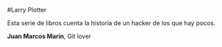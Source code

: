 #Larry Plotter

Esta serie de libros cuenta la historia de un hacker de los que hay pocos.

**Juan Marcos Marin**, Git lover

